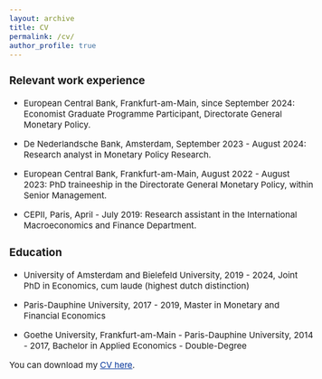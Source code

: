 ```yaml
---
layout: archive
title: CV
permalink: /cv/
author_profile: true
---
```


<style>
  body {
    font-size: 15px; /* Adjust body font size as needed */
  }
  h1, h2, h3, h4, h5, h6 {
    font-size: 19px; /* Adjust heading font sizes as needed */
  }
  .author__avatar {
    width: 100px; /* Adjust avatar size as needed */
    height: 100px; /* Adjust avatar size as needed */
  }
  a {
    color: #003399; /* This is a deeper blue color; adjust the hex value as needed */
  }

  a:hover {
    color: #002a80; /* This is even darker for when you hover over the link; adjust as needed */
  }
</style>

### Relevant work experience

- European Central Bank, Frankfurt-am-Main, since September 2024: Economist Graduate Programme Participant, Directorate General Monetary Policy.

- De Nederlandsche Bank, Amsterdam, September 2023 - August 2024: Research analyst in Monetary Policy Research.

- European Central Bank, Frankfurt-am-Main, August 2022 - August 2023: PhD traineeship in the Directorate General Monetary Policy, within Senior Management.

- CEPII, Paris, April - July 2019: Research assistant in the International Macroeconomics and Finance Department.



### Education

- University of Amsterdam and Bielefeld University, 2019 - 2024, Joint PhD in Economics, cum laude (highest dutch distinction)

- Paris-Dauphine University, 2017 - 2019, Master in Monetary and Financial Economics

- Goethe University, Frankfurt-am-Main - Paris-Dauphine University, 2014 - 2017, Bachelor in Applied Economics - Double-Degree


You can download my [CV here](/assets/CV_Alexandre_Carrier_Nov2023.pdf).

